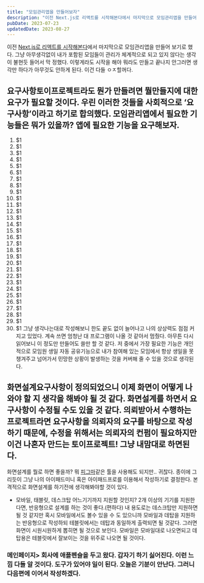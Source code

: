 ```yaml
---
title: "모임관리앱을 만들어보자"
description: "이전 Next.js로 리액트를 시작해본다에서 마지막으로 모임관리앱을 만들어 보기로 했다. 그냥 아무생각없이 내가 포함된 모임들이 관리가 체계적으로 되고 있지 않다는 생각이 불현듯 들어서 막 정했다. 이렇게라도 시작을 해야 뭐라도 만들고 끝나지 안그러면 생각만 하다가 아무것도 안하게 된다..."
pubDate: 2023-07-23
updatedDate: 2023-08-27
---
```


이전 [Next.js로 리액트를 시작해본다](__GHOST_URL__/nextjs-%EB%A1%9C-react-%EB%A5%BC-%EC%8B%9C%EC%9E%91-%ED%95%B4-%EB%B3%B8%EB%8B%A4/)에서 마지막으로 모임관리앱을 만들어 보기로 했다. 그냥 아무생각없이 내가 포함된 모임들이 관리가 체계적으로 되고 있지 않다는 생각이 불현듯 들어서 막 정했다. 이렇게라도 시작을 해야 뭐라도 만들고 끝나지 안그러면 생각만 하다가 아무것도 안하게 된다. 이건 다들 ㅇㅈ할꺼다.

## 요구사항토이프로젝트라도 뭔가 만들려면 뭘만들지에 대한 요구가 필요할 것이다. 우린 이러한 것들을 사회적으로 ‘요구사항’이라고 하기로 합의했다. 모임관리앱에서 필요한 기능들은 뭐가 있을까? 앱에 필요한 기능을 요구해보자.

1. $1
2. $1
3. $1
4. $1
5. $1
6. $1
7. $1
8. $1
9. $1
10. $1
11. $1
12. $1
13. $1
14. $1
15. $1
16. $1
17. $1
18. $1
19. $1
20. $1
21. $1
22. $1
23. $1
24. $1
25. $1
26. $1
27. $1
28. $1
29. $1
30. $1
그냥 생각나는대로 작성해보니 한도 끝도 없이 늘어나고 나의 상상력도 점점 커지고 있었다. 계속 쓰면 엄청난 대 프로그램이 나올 것 같아서 멈췄다. 아무튼 다시 읽어보니 이 정도만 만들어도 쓸만 할 것 같다. 저 중에서 가장 필요한 기능은 개인적으로 모임원 생일 자동 공유기능으로 내가 참여해 있는 모임에서 항상 생일을 못챙겨주고 넘어가서 민망한 상황이 발생하는 것을 커버해 줄 수 있을 것으로 생각된다.

## 화면설계요구사항이 정의되었으니 이제 화면이 어떻게 나와야 할 지 생각을 해봐야 될 것 같다. 화면설계를 하면서 요구사항이 수정될 수도 있을 것 같다. 의뢰받아서 수행하는 프로젝트라면 요구사항을 의뢰자의 요구를 바탕으로 작성하기 때문에, 수정을 위해서는 의뢰자의 컨펌이 필요하지만 이건 나혼자 만드는 토이프로젝트! 그냥 내맘대로 하면된다.

화면설계를 뭘로 하면 좋을까?
뭐 [피그마](https://www.figma.com/)같은 툴을 사용해도 되지만.. 귀찮다. 종이에 그리듯이 그냥 나의 아이패드미니 혹은 아이패드프로를 이용해서 작성하기로 결정한다.
본격적으로 화면설계를 하기전에 생각해봐야할 것이 있다.
- 모바일, 태블릿, 데스크탑 어느기기까지 지원할 것인지?
2개 이상의 기기를 지원한다면, 반응형으로 설계를 하는 것이 좋다.(편하다)
내 용도로는 데스크탑만 지원하면 될 것 같지만 혹시 모바일에서도 볼수 있을 수 도 있으니까 모바일과 데탑을 지원하는 반응형으로 작성하되 테블릿에서는 데탑과 동일하게 출력되면 될 것같다. 그러면 화면이 시원시원하게 뽑히면 될 것으로 보인다. 모바일은 모바일대로 나오면되고 데탑용은 테블릿에서 잘보이는 것을 위주로 나오면 될 것이다.

### 메인페이지> 회사에 애플펜슬을 두고 왔다. 갑자기 하기 싫어진다. 이런 느낌 다들 알 것이다. 도구가 있어야 일이 된다. 오늘은 기분이 안난다. 그러니 다음편에 이어서 작성하겠다.